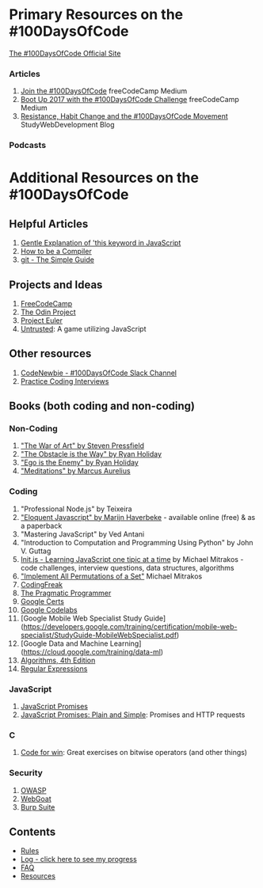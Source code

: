 # Primary Resources on the #100DaysOfCode

[The #100DaysOfCode Official Site](http://100daysofcode.com/)

### Articles
1. [Join the #100DaysOfCode](https://medium.freecodecamp.com/join-the-100daysofcode-556ddb4579e4) freeCodeCamp Medium
2. [Boot Up 2017 with the #100DaysOfCode Challenge](https://medium.freecodecamp.com/start-2017-with-the-100daysofcode-improved-and-updated-18ce604b237b) freeCodeCamp Medium 
3. [Resistance, Habit Change and the #100DaysOfCode Movement](https://studywebdevelopment.com/100-days-of-code.html) StudyWebDevelopment Blog

### Podcasts

# Additional Resources on the #100DaysOfCode

## Helpful Articles
1. [Gentle Explanation of 'this keyword in JavaScript](http://rainsoft.io/gentle-explanation-of-this-in-javascript/)
2. [How to be a Compiler](https://kosamari.com/presentation/jsconfcolombia-2016/#0)
3. [git - The Simple Guide](http://rogerdudler.github.io/git-guide/)

## Projects and Ideas
1. [FreeCodeCamp](https://www.freecodecamp.com)
2. [The Odin Project](http://www.theodinproject.com/)
3. [Project Euler](https://projecteuler.net)
4. [Untrusted](http://alexnisnevich.github.io/untrusted/): A game utilizing JavaScript

## Other resources
1. [CodeNewbie - #100DaysOfCode Slack Channel](https://codenewbie.typeform.com/to/uwsWlZ)
2. [Practice Coding Interviews](https://www.pramp.com)

## Books (both coding and non-coding)

### Non-Coding
1. ["The War of Art" by Steven Pressfield](http://www.goodreads.com/book/show/1319.The_War_of_Art)
2. ["The Obstacle is the Way" by Ryan Holiday](http://www.goodreads.com/book/show/18668059-the-obstacle-is-the-way?ac=1&from_search=true)
3. ["Ego is the Enemy" by Ryan Holiday](http://www.goodreads.com/book/show/27036528-ego-is-the-enemy?from_search=true&search_version=service)
4. ["Meditations" by Marcus Aurelius](https://www.goodreads.com/book/show/662925.Meditations)

### Coding
1. "Professional Node.js" by Teixeira
2. ["Eloquent Javascript" by Marijn Haverbeke](http://eloquentjavascript.net/) - available online (free) & as a paperback
3. "Mastering JavaScript" by Ved Antani
4. "Introduction to Computation and Programming Using Python" by John V. Guttag
5. [Init.js - Learning JavaScript one tipic at a time](https://initjs.org) by Michael Mitrakos - code challenges, interview questions, data structures, algorithms
6. ["Implement All Permutations of a Set"](https://initjs.org/all-permutations-of-a-set-f1be174c79f8by) Michael Mitrakos 
7. [CodingFreak](http://codingfreak.blogspot.com/p/data-structures.html)
8. [The Pragmatic Programmer](http://www.nceclusters.no/globalassets/filer/nce/diverse/the-pragmatic-programmer.pdf)
9. [Google Certs](https://developers.google.com/training/certification/)
10. [Google Codelabs](https://codelabs.developers.google.com/)
11. [Google Mobile Web Specialist Study Guide] (https://developers.google.com/training/certification/mobile-web-specialist/StudyGuide-MobileWebSpecialist.pdf)
12. [Google Data and Machine Learning] (https://cloud.google.com/training/data-ml)
13. [Algorithms, 4th Edition](http://algs4.cs.princeton.edu/home/)
14. [Regular Expressions](http://files.hii-tech.com/book/Oreilly.Mastering.Regular.Expressions.3rd.Edition.Aug.2006.pdf)
### JavaScript
1.  [JavaScript Promises](https://scotch.io/tutorials/javascript-promises-for-dummies)
2.  [JavaScript Promises: Plain and Simple](https://coligo.io/javascript-promises-plain-simple/): Promises and HTTP requests
### C
1. [Code for win]( http://codeforwin.org/2016/01/bitwise-operator-programming-exercises-and-solutions-in-c.html): Great exercises on bitwise operators (and other things)
### Security
1.  [OWASP](https://www.owasp.org/index.php/Main_Page)
2.  [WebGoat](https://www.owasp.org/index.php/Category:OWASP_WebGoat_Project)
3.  [Burp Suite](https://portswigger.net/burp)
## Contents
* [Rules](rules.md)
* [Log - click here to see my progress](log.md)
* [FAQ](FAQ.md)
* [Resources](resources.md)
